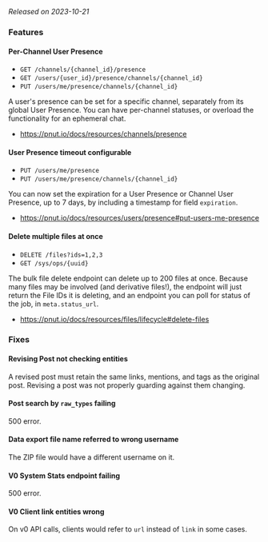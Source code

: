 *Released on <time datetime="2023-10-21">2023-10-21</time>*




### Features

#### Per-Channel User Presence

* `GET /channels/{channel_id}/presence`
* `GET /users/{user_id}/presence/channels/{channel_id}`
* `PUT /users/me/presence/channels/{channel_id}`

A user's presence can be set for a specific channel, separately from its global User Presence. You can have per-channel statuses, or overload the functionality for an ephemeral chat.

* https://pnut.io/docs/resources/channels/presence


#### User Presence timeout configurable

* `PUT /users/me/presence`
* `PUT /users/me/presence/channels/{channel_id}`

You can now set the expiration for a User Presence or Channel User Presence, up to 7 days, by including a timestamp for field `expiration`.

* https://pnut.io/docs/resources/users/presence#put-users-me-presence


#### Delete multiple files at once

* `DELETE /files?ids=1,2,3`
* `GET /sys/ops/{uuid}`

The bulk file delete endpoint can delete up to 200 files at once. Because many files may be involved (and derivative files!), the endpoint will just return the File IDs it is deleting, and an endpoint you can poll for status of the job, in `meta.status_url`.

* https://pnut.io/docs/resources/files/lifecycle#delete-files



### Fixes

#### Revising Post not checking entities

A revised post must retain the same links, mentions, and tags as the original post. Revising a post was not properly guarding against them changing.

#### Post search by `raw_types` failing

500 error.

#### Data export file name referred to wrong username

The ZIP file would have a different username on it.

#### V0 System Stats endpoint failing

500 error.

#### V0 Client link entities wrong

On v0 API calls, clients would refer to `url` instead of `link` in some cases.
